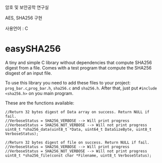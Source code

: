암호 및 보안공학 연구실

AES, SHA256 구현

사용언어 : C

# easySHA256
A tiny and simple C library without dependencies that compute SHA256 digest from a file. Comes with a test program that compute the SHA256 disgest of an input file.

To use this library you need to add these files to your project: `prog_bar.c`,`prog_bar.h`, `sha256.c` and `sha256.h`. After that, just put `#include <sha256.h>` on you main program.

These are the functions available:
```
//Return 32 bytes digest of Data array on success. Return NULL if fail.
//VerboseStatus = SHA256_VERBOSE --> Will print progress
//VerboseStatus = SHA256_NOT_VERBOSE --> Will not print progress
uint8_t *sha256_data(uint8_t *Data, uint64_t DataSizeByte, uint8_t VerboseStatus);

//Return 32 bytes digest of file on success. Return NULL if fail.
//VerboseStatus = SHA256_VERBOSE --> Will print progress
//VerboseStatus = SHA256_NOT_VERBOSE --> Will not print progress
uint8_t *sha256_file(const char *Filename, uint8_t VerboseStatus);
```
